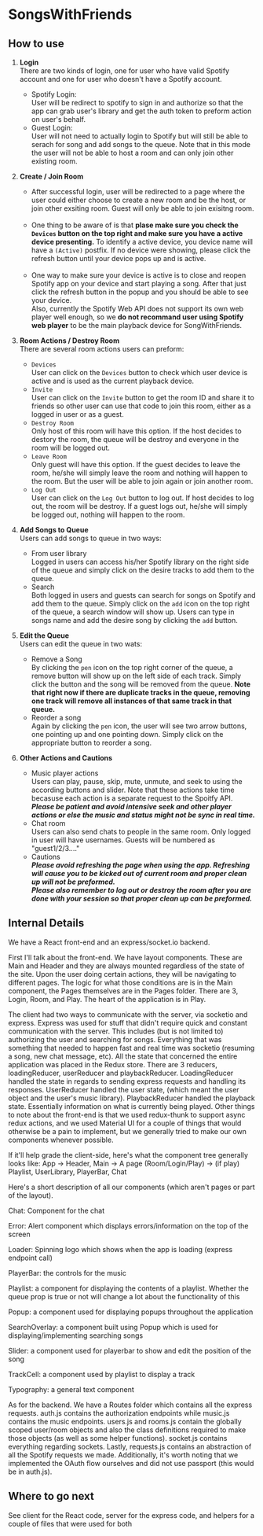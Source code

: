 # SongsWithFriends

## How to use

1. **Login** <br />
	There are two kinds of login, one for user who have valid Spotify account and one for user who doesn't have a Spotify account. <br />
	* Spotify Login: <br />
		User will be redirect to spotify to sign in and authorize so that the app can grab user's library and get the auth token to preform action on user's behalf. <br />
	* Guest Login: <br />
		User will not need to actually login to Spotify but will still be able to serach for song and add songs to the queue. Note that in this mode the user will not be able to host a room and can only join other existing room. <br />

2. **Create / Join Room** <br />
	* After successful login, user will be redirected to a page where the user could either choose to create a new room and be the host, or join other exsiting room. Guest will only be able to join exisitng room. <br /><br />
	* One thing to be aware of is that **plase make sure you check the `Devices` button on the top right and make sure you have a active device presenting.** To identify a active device, you device name will have a `(Active)` postfix. If no device were showing, please click the refresh button until your device pops up and is active. <br /><br />
	* One way to make sure your device is active is to close and reopen Spotify app on your device and start playing a song. After that just click the refresh button in the popup and you should be able to see your device. <br />
	Also, currently the Spotify Web API does not support its own web player well enough, so we **do not recommand user using Spotify web player** to be the main playback device for SongWithFriends. <br />

3. **Room Actions / Destroy Room** <br />
	There are several room actions users can preform: <br />
	* `Devices` <br />
		User can click on the `Devices` button to check which user device is active and is used as the current playback device. <br />
	* `Invite` <br />
		User can click on the `Invite` button to get the room ID and share it to friends so other user can use that code to join this room, either as a logged in user or as a guest.
	* `Destroy Room` <br />
		Only host of this room will have this option. If the host decides to destory the room, the queue will be destroy and everyone in the room will be logged out. <br />
	* `Leave Room` <br />
		Only guest will have this option. If the guest decides to leave the room, he/she will simply leave the room and nothing will happen to the room. But the user will be able to join again or join another room.
	* `Log Out` <br />
		User can click on the `Log Out` button to log out. If host decides to log out, the room will be destroy. If a guest logs out, he/she will simply be logged out, nothing will happen to the room. <br />

4. **Add Songs to Queue** <br />
	Users can add songs to queue in two ways: <br />
	* From user library <br />
		Logged in users can access his/her Spotify library on the right side of the queue and simply click on the desire tracks to add them to the queue.
	* Search <br />
		Both logged in users and guests can search for songs on Spotify and add them to the queue. Simply click on the `add` icon on the top right of the queue, a search window will show up. Users can type in songs name and add the desire song by clicking the `add` button.

5. **Edit the Queue** <br />
	Users can edit the queue in two wats: <br />
	* Remove a Song <br />
		By clicking the `pen` icon on the top right corner of the queue, a remove button will show up on the left side of each track. Simply click the button and the song will be removed from the queue. **Note that right now if there are duplicate tracks in the queue, removing one track will remove all instances of that same track in that queue.** <br />
	* Reorder a song <br />
		Again by clicking the `pen` icon, the user will see two arrow buttons, one pointing up and one pointing down. Simply click on the appropriate button to reorder a song. <br />

6. **Other Actions and Cautions** <br />
	* Music player actions <br />
		Users can play, pause, skip, mute, unmute, and seek to using the according buttons and slider. Note that these actions take time becasuse each action is a separate request to the Spoitfy API. ***Please be patient and avoid intensive seek and other player actions or else the music and status might not be sync in real time.***
	* Chat room <br />
		Users can also send chats to people in the same room. Only logged in user will have usernames. Guests will be numbered as "guest1/2/3...."
	* Cautions <br />
		***Please avoid refreshing the page when using the app. Refreshing will cause you to be kicked out of current room and proper clean up will not be preformed.*** <br />
		***Please also remember to log out or destroy the room after you are done with your session so that proper clean up can be preformed.***

## Internal Details
We have a React front-end and an express/socket.io backend. 

First I'll talk about the front-end. We have layout components. These are Main and Header and they are always mounted regardless of the state of the site. Upon the user doing certain actions, they will be navigating to different pages. The logic for what those conditions are is in the Main component, the Pages themselves are in the Pages folder. There are 3, Login, Room, and Play.  The heart of the application is in Play.

The client had two ways to communicate with the server, via socketio and express. Express was used for stuff that didn't require quick and constant communication with the server. This includes (but is not limited to) authorizing the user and searching for songs. Everything that was something that needed to happen fast and real time was socketio (resuming a song, new chat message, etc). All the state that concerned the entire application was placed in the Redux store. There are 3 reducers, loadingReducer, userReducer and playbackReducer. LoadingReducer handled the state in regards to sending express requests and handling its responses. UserReducer handled the user state, (which meant the user object and the user's music library). PlaybackReducer handled the playback state. Essentially information on what is currently being played.
Other things to note about the front-end is that we used redux-thunk to support async redux actions, and we used Material UI for a couple of things that would otherwise be a pain to implement, but we generally tried to make our own components whenever possible.

If it'll help grade the client-side, here's what the component tree generally looks like:
App -> Header, Main -> A page (Room/Login/Play) -> (if play) Playlist, UserLibrary, PlayerBar, Chat

Here's a short description of all our components (which aren't pages or part of the layout).

Chat: Component for the chat

Error: Alert component which displays errors/information on the top of the screen

Loader: Spinning logo which shows when the app is loading (express endpoint call)

PlayerBar: the controls for the music

Playlist: a component for displaying the contents of a playlist. Whether the queue prop is true or not will change a lot about the functionality of this

Popup: a component used for displaying popups throughout the application

SearchOverlay: a component built using Popup which is used for displaying/implementing searching songs

Slider: a component used for playerbar to show and edit the position of the song

TrackCell: a component used by playlist to display a track

Typography: a general text component

As for the backend. We have a Routes folder which contains all the express requests. auth.js contains the authorization endpoints while music.js contains the music endpoints. users.js and rooms.js contain the globally scoped user/room objects and also the class definitions required to make those objects (as well as some helper functions). socket.js contains everything regarding sockets. Lastly, requests.js contains an abstraction of all the Spotify requests we made. Additionally, it's worth noting that we implemented the OAuth flow ourselves and did not use passport (this would be in auth.js). 

## Where to go next
See client for the React code, server for the express code, and helpers for a couple of files that were used for both
